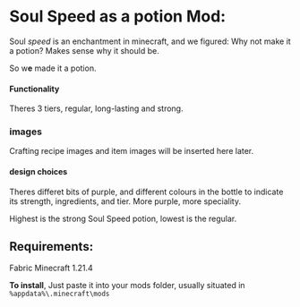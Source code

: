 # Soul Speed as a potion Mod:

Soul *speed* is an enchantment in minecraft, and we figured: Why not make it a potion? Makes sense why it should be.

So w**e** made it a potion. 

#### Functionality

Theres 3 tiers, regular, long-lasting and strong. 

### images

Crafting recipe images and item images will be inserted here later. 


#### design choices
Theres differet bits of purple, and different colours in the bottle to indicate its strength, ingredients, and tier. 
More purple, more speciality. 

Highest is the strong Soul Speed potion, lowest is the regular. 



## Requirements:

Fabric
Minecraft 1.21.4

**To install**,
Just paste it into your mods folder, usually situated in `%appdata%\.minecraft\mods`
